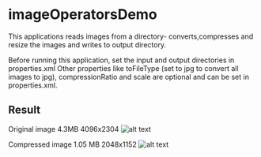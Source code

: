 # imageOperatorsDemo

This applications reads images from a directory- converts,compresses and resize the images and writes to output directory.

Before running this application, set the input and output directories in properties.xml
Other properties like toFileType (set to jpg to convert all images to jpg),
compressionRatio and scale are optional and can be set in properties.xml.

## Result
Original image 4.3MB 4096x2304
![alt text](https://github.com/DataTorrent/moodI/blob/master/operators/contrib/image/src/test/resources/TestImages/TestImage.jpg?raw=true "Original image")

Compressed image 1.05 MB 2048x1152
![alt text](https://github.com/DataTorrent/moodI/blob/master/operators/contrib/image/src/test/resources/TestImages/CompressedTestImage.jpg?raw=true "Compressed image")

